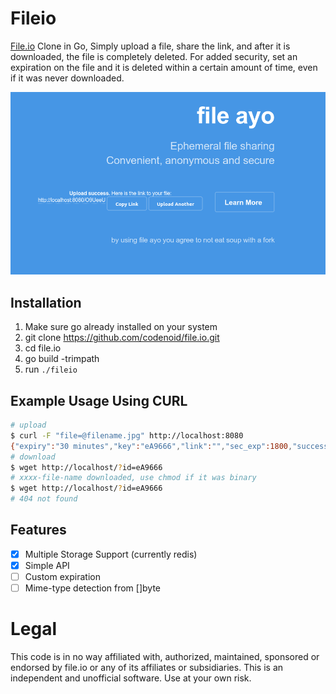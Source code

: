 # Fileio

[File.io](https://file.io) Clone in Go, Simply upload a file, share the link, and after it is downloaded, the file is completely deleted. For added security, set an expiration on the file and it is deleted within a certain amount of time, even if it was never downloaded.

![screenshot](ss.png)

## Installation

1. Make sure go already installed on your system
2. git clone https://github.com/codenoid/file.io.git
3. cd file.io
4. go build -trimpath
5. run `./fileio`

## Example Usage Using CURL

```sh
# upload
$ curl -F "file=@filename.jpg" http://localhost:8080
{"expiry":"30 minutes","key":"eA9666","link":"","sec_exp":1800,"success":true}
# download
$ wget http://localhost/?id=eA9666
# xxxx-file-name downloaded, use chmod if it was binary
$ wget http://localhost/?id=eA9666
# 404 not found
```

## Features

- [x] Multiple Storage Support (currently redis)
- [x] Simple API
- [ ] Custom expiration
- [ ] Mime-type detection from []byte

# Legal

This code is in no way affiliated with, authorized, maintained, sponsored or endorsed by file.io or any of its affiliates or subsidiaries. This is an independent and unofficial software. Use at your own risk.
